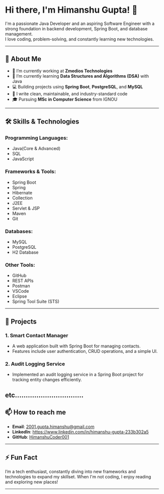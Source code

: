 # Hi there, I'm Himanshu Gupta! 👋

I'm a passionate Java Developer and an aspiring Software Engineer with a strong foundation in backend development, Spring Boot, and database management.<br> I love coding, problem-solving, and constantly learning new technologies.

---

## 🚀 About Me

- 🔭 I’m currently working at **Zmedios Technologies**
- 🌱 I’m currently learning **Data Structures and Algorithms (DSA)** with Java
- 💻 Building projects using **Spring Boot**, **PostgreSQL**, and **MySQL**
- 📝 I write clean, maintainable, and industry-standard code
- 🎓 Pursuing **MSc in Computer Science** from IGNOU

---

## 🛠️ Skills & Technologies

### Programming Languages:
- Java(Core & Advanced)
- SQL
- JavaScript

### Frameworks & Tools:
- Spring Boot
- Spring
- Hibernate
- Collection
- J2EE
- Servlet & JSP
- Maven
- Git

### Databases:
- MySQL
- PostgreSQL
- H2 Database

### Other Tools:
- GitHub
- REST APIs
- Postman
- VSCode
- Eclipse
- Spring Tool Suite (STS)

---

## 🌟 Projects

### 1. **Smart Contact Manager** 
- A web application built with Spring Boot for managing contacts.
- Features include user authentication, CRUD operations, and a simple UI.

### 2. **Audit Logging Service**
- Implemented an audit logging service in a Spring Boot project for tracking entity changes efficiently.

etc................................
---

## 📫 How to reach me

- **Email**: 2001.gupta.himanshu@gmail.com
- **LinkedIn**: https://www.linkedin.com/in/himanshu-gupta-233b302a5
- **GitHub**: [HimanshuCoder001](https://github.com/HimanshuCoder001)

---

## ⚡ Fun Fact

I’m a tech enthusiast, constantly diving into new frameworks and technologies to expand my skillset. When I'm not coding, I enjoy reading and exploring new places!

---
